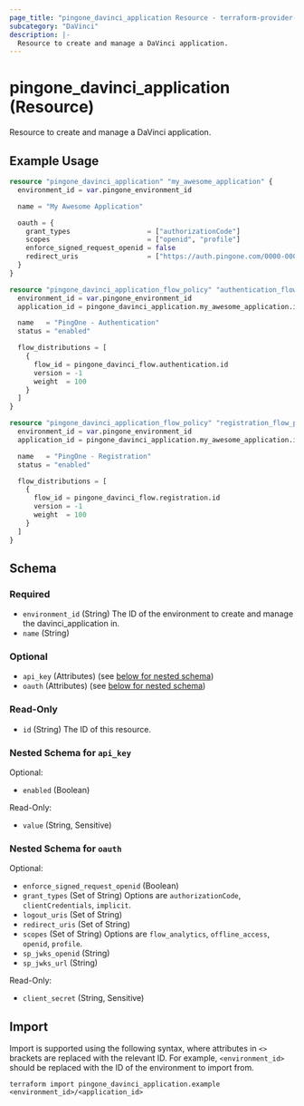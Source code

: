 ```yaml
---
page_title: "pingone_davinci_application Resource - terraform-provider-pingone"
subcategory: "DaVinci"
description: |-
  Resource to create and manage a DaVinci application.
---
```


# pingone_davinci_application (Resource)

Resource to create and manage a DaVinci application.

## Example Usage

```terraform
resource "pingone_davinci_application" "my_awesome_application" {
  environment_id = var.pingone_environment_id

  name = "My Awesome Application"

  oauth = {
    grant_types                   = ["authorizationCode"]
    scopes                        = ["openid", "profile"]
    enforce_signed_request_openid = false
    redirect_uris                 = ["https://auth.pingone.com/0000-0000-000/rp/callback/openid_connect"]
  }
}

resource "pingone_davinci_application_flow_policy" "authentication_flow_policy" {
  environment_id = var.pingone_environment_id
  application_id = pingone_davinci_application.my_awesome_application.id

  name   = "PingOne - Authentication"
  status = "enabled"

  flow_distributions = [
    {
      flow_id = pingone_davinci_flow.authentication.id
      version = -1
      weight  = 100
    }
  ]
}

resource "pingone_davinci_application_flow_policy" "registration_flow_policy" {
  environment_id = var.pingone_environment_id
  application_id = pingone_davinci_application.my_awesome_application.id

  name   = "PingOne - Registration"
  status = "enabled"

  flow_distributions = [
    {
      flow_id = pingone_davinci_flow.registration.id
      version = -1
      weight  = 100
    }
  ]
}
```

<!-- schema generated by tfplugindocs -->
## Schema

### Required

- `environment_id` (String) The ID of the environment to create and manage the davinci_application in.
- `name` (String)

### Optional

- `api_key` (Attributes) (see [below for nested schema](#nestedatt--api_key))
- `oauth` (Attributes) (see [below for nested schema](#nestedatt--oauth))

### Read-Only

- `id` (String) The ID of this resource.

<a id="nestedatt--api_key"></a>
### Nested Schema for `api_key`

Optional:

- `enabled` (Boolean)

Read-Only:

- `value` (String, Sensitive)


<a id="nestedatt--oauth"></a>
### Nested Schema for `oauth`

Optional:

- `enforce_signed_request_openid` (Boolean)
- `grant_types` (Set of String) Options are `authorizationCode`, `clientCredentials`, `implicit`.
- `logout_uris` (Set of String)
- `redirect_uris` (Set of String)
- `scopes` (Set of String) Options are `flow_analytics`, `offline_access`, `openid`, `profile`.
- `sp_jwks_openid` (String)
- `sp_jwks_url` (String)

Read-Only:

- `client_secret` (String, Sensitive)

## Import

Import is supported using the following syntax, where attributes in `<>` brackets are replaced with the relevant ID.  For example, `<environment_id>` should be replaced with the ID of the environment to import from.

```shell
terraform import pingone_davinci_application.example <environment_id>/<application_id>
```